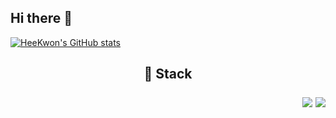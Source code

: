 ## Hi there 👋

[![HeeKwon's GitHub stats](https://github-readme-stats.vercel.app/api?username=HeeKwonCho&show_icons=true&theme=dark&count_private=true)](https://github.com/anuraghazra/github-readme-stats)

<h2 align="center"> 🎨 Stack <br> </p>

<p align="right">
<a href="블로그 주소"><img src="https://img.shields.io/badge/My tech blog-A9BCF5?style=flat-square&logo=GitHub Sponsors&logoColor=white&link=블로그 주소"/></a>
<a href="인스타그램 주소" target="_blank"><img src="https://img.shields.io/badge/Instagram-E4405F?style=flat-square&logo=Instagram&logoColor=white"/></a>
